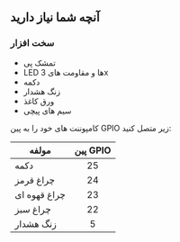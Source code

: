 ## آنچه شما نیاز دارید

### سخت افزار

- تمشک پی
- LED ها و مقاومت های 3x
- دکمه
- زنگ هشدار
- ورق کاغذ
- سیم های پیچی

کامپوننت های خود را به پین ​​GPIO زیر متصل کنید:

| مولفه        | پین GPIO |
| ------------ |:--------:|
| دکمه         |    25    |
| چراغ قرمز    |    24    |
| چراغ قهوه ای |    23    |
| چراغ سبز     |    22    |
| زنگ هشدار    |    5     |